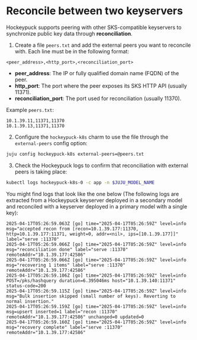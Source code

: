 # Reconcile between two keyservers

Hockeypuck supports peering with other SKS-compatible keyservers to synchronize public key data through **reconciliation**.

1. Create a file `peers.txt` and add the external peers you want to reconcile with. Each line must be in the following format:
```
<peer_address>,<http_port>,<reconciliation_port>
```
* **peer_address**: The IP or fully qualified domain name (FQDN) of the peer.
* **http_port**: The port where the peer exposes its SKS HTTP API (usually 11371).
* **reconciliation_port**: The port used for reconciliation (usually 11370).

Example `peers.txt`:
```
10.1.39.11,11371,11370
10.1.39.13,11371,11370
```

2. Configure the `hockeypuck-k8s` charm to use the file through the `external-peers` config option:
```bash
juju config hockeypuck-k8s external-peers=@peers.txt
```

3. Check the Hockeypuck logs to confirm that reconciliation with external peers is taking place:
```bash
kubectl logs hockeypuck-k8s-0 -c app -n $JUJU_MODEL_NAME
```
You might find logs that look like the one below (The following logs are extracted from a Hockeypuck keyserver deployed in a secondary model and reconciled with a keyserver deployed in a primary model with a single key):
```
2025-04-17T05:26:59.063Z [go] time="2025-04-17T05:26:59Z" level=info msg="accepted recon from [recon=10.1.39.177:11370, http=10.1.39.177:11371, weight=0, addr=<nil>, ips=[10.1.39.177]]" label="serve :11370"
2025-04-17T05:26:59.066Z [go] time="2025-04-17T05:26:59Z" level=info msg="reconciliation done" label="serve :11370" remoteAddr="10.1.39.177:42586"
2025-04-17T05:26:59.066Z [go] time="2025-04-17T05:26:59Z" level=info msg="recovering 1 items" label="serve :11370" remoteAddr="10.1.39.177:42586"
2025-04-17T05:26:59.106Z [go] time="2025-04-17T05:26:59Z" level=info POST=/pks/hashquery duration=6.395046ms host="10.1.39.140:11371" status-code=200
2025-04-17T05:26:59.115Z [go] time="2025-04-17T05:26:59Z" level=info msg="Bulk insertion skipped (small number of keys). Reverting to normal insertion."
2025-04-17T05:26:59.159Z [go] time="2025-04-17T05:26:59Z" level=info msg=upsert inserted=1 label="recon :11370" remoteAddr="10.1.39.177:42586" unchanged=0 updated=0
2025-04-17T05:26:59.160Z [go] time="2025-04-17T05:26:59Z" level=info msg="recovery complete" label="serve :11370" remoteAddr="10.1.39.177:42586"
```
